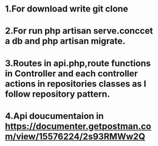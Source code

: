 # 1.For download write git clone
# 2.For run php artisan serve.conccet a db and php artisan migrate.
# 3.Routes in api.php,route functions in  Controller and each controller actions in repositories  classes  as I follow repository pattern.
# 4.Api doucumentaion in https://documenter.getpostman.com/view/15576224/2s93RMWw2Q 